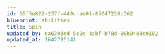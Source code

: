 ```yaml
---
id: 65f5e822-237f-448c-ae01-850d7228c362
blueprint: abilities
title: Spin
updated_by: ea6393ed-5c2e-4abf-b78d-80b9488e0102
updated_at: 1642795141
---
```

